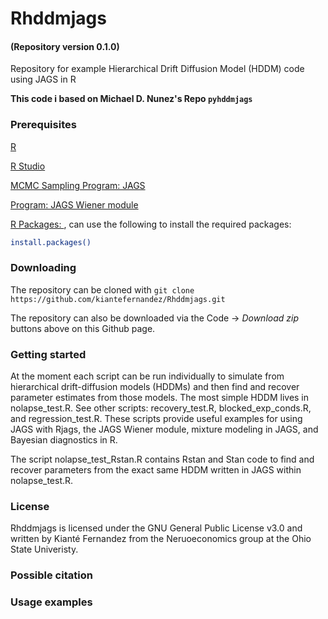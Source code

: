 # Rhddmjags
#### (Repository version 0.1.0)

Repository for example Hierarchical Drift Diffusion Model (HDDM) code using JAGS in R

**This code i based on Michael D. Nunez's Repo `pyhddmjags`**

### Prerequisites

[R](https://www.r-project.org/)

[R Studio](https://www.rstudio.com/products/rstudio/download/)

[MCMC Sampling Program: JAGS](http://mcmc-jags.sourceforge.net/)

[Program: JAGS Wiener module](https://sourceforge.net/projects/jags-wiener/)

[R Packages: ](), can use the following to install the required packages:

```bash
install.packages()
```

### Downloading

The repository can be cloned with `git clone https://github.com/kiantefernandez/Rhddmjags.git`

The repository can also be downloaded via the Code -> _Download zip_ buttons above on this Github page.

### Getting started

At the moment each script can be run individually to simulate from hierarchical drift-diffusion models (HDDMs) and then find and recover parameter estimates from those models. The most simple HDDM lives in nolapse_test.R. See other scripts: recovery_test.R, blocked_exp_conds.R, and regression_test.R. These scripts provide useful examples for using JAGS with Rjags, the JAGS Wiener module, mixture modeling in JAGS, and Bayesian diagnostics in R. 

The script nolapse_test_Rstan.R contains Rstan and Stan code to find and recover parameters from the exact same HDDM written in JAGS within nolapse_test.R. 

### License

Rhddmjags is licensed under the GNU General Public License v3.0 and written by Kianté Fernandez from the Neruoeconomics group at the Ohio State Univeristy.

### Possible citation

### Usage examples
